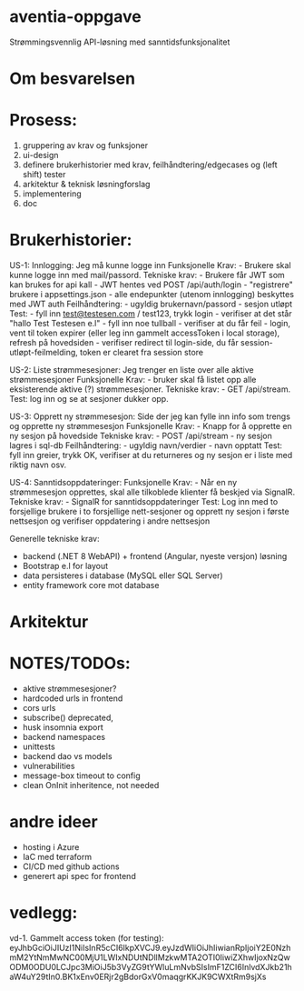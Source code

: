 


# aventia-oppgave
Strømmingsvennlig API-løsning med sanntidsfunksjonalitet


# Om besvarelsen


# Prosess:
1. gruppering av krav og funksjoner 
2. ui-design
3. definere brukerhistorier med krav, feilhåndtering/edgecases og (left shift) tester
4. arkitektur & teknisk løsningforslag
5. implementering
6. doc


# Brukerhistorier:
US-1: Innlogging: Jeg må kunne logge inn
    Funksjonelle Krav: 
        - Brukere skal kunne logge inn med mail/passord.
    Tekniske krav: 
        - Brukere får JWT som kan brukes for api kall
        - JWT hentes ved POST /api/auth/login
        - "registrere" brukere i appsettings.json
        - alle endepunkter (utenom innlogging) beskyttes med JWT auth
    Feilhåndtering:
        - ugyldig brukernavn/passord
        - sesjon utløpt
    Test: 
        - fyll inn test@testesen.com / test123, trykk login - verifiser at det står "hallo Test Testesen e.l"
        - fyll inn noe tullball - verifiser at du får feil
        - login, vent til token expirer (eller leg inn gammelt accessToken i local storage), refresh på hovedsiden - verifiser redirect til login-side, du får session-utløpt-feilmelding, token er clearet fra session store


US-2: Liste strømmesesjoner: Jeg trenger en liste over alle aktive strømmesesjoner
    Funksjonelle Krav: 
        - bruker skal få listet opp alle eksisterende aktive (?) strømmesesjoner.
    Tekniske krav:
        - GET /api/stream.
    Test: log inn og se at sesjoner dukker opp.


US-3: Opprett ny strømmesesjon: Side der jeg kan fylle inn info som trengs og opprette ny strømmesesjon
    Funksjonelle Krav: 
        - Knapp for å opprette en ny sesjon på hovedside
    Tekniske krav:
        - POST /api/stream
        - ny sesjon lagres i sql-db
    Feilhåndtering:
        - ugyldig navn/verdier
        - navn opptatt
    Test: fyll inn greier, trykk OK, verifiser at du returneres og ny sesjon er i liste med riktig navn osv.


US-4: Sanntidsoppdateringer:
    Funksjonelle Krav: 
        - Når en ny strømmesesjon opprettes, skal alle tilkoblede klienter få beskjed via SignalR.
    Tekniske krav:
        - SignalR for sanntidsoppdateringer
    Test: Log inn med to forsjellige brukere i to forsjellige nett-sesjoner og opprett ny sesjon i første nettsesjon og verifiser oppdatering i andre nettsesjon


Generelle tekniske krav:
- backend (.NET 8 WebAPI) + frontend (Angular, nyeste versjon) løsning
- Bootstrap e.l for layout
- data persisteres i database (MySQL eller SQL Server)
- entity framework core mot database


# Arkitektur


# NOTES/TODOs:
- aktive strømmesesjoner?
- hardcoded urls in frontend
- cors urls
- subscribe() deprecated, 
- husk insomnia export
- backend namespaces
- unittests
- backend dao vs models
- vulnerabilities
- message-box timeout to config
- clean OnInit inheritence, not needed


# andre ideer
- hosting i Azure
- IaC med terraform
- CI/CD med github actions
- generert api spec for frontend


# vedlegg:

vd-1. Gammelt access token (for testing):
eyJhbGciOiJIUzI1NiIsInR5cCI6IkpXVCJ9.eyJzdWIiOiJhIiwianRpIjoiY2E0NzhmM2YtNmMwNC00MjU1LWIxNDUtNDllMzkwMTA2OTI0IiwiZXhwIjoxNzQwODM0ODU0LCJpc3MiOiJ5b3VyZG9tYWluLmNvbSIsImF1ZCI6InlvdXJkb21haW4uY29tIn0.BK1xEnv0ERjr2gBdorGxV0maqgrKKJK9CWXtRm9sjXs